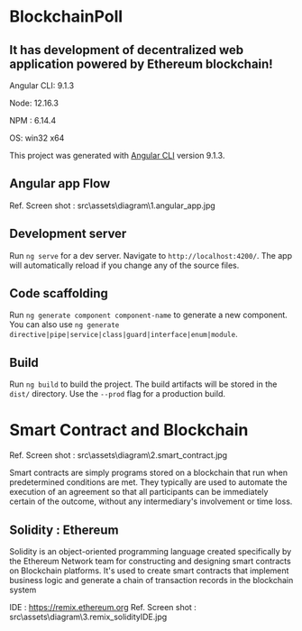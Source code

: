 # BlockchainPoll

## It has development of decentralized web application powered by Ethereum blockchain!

Angular CLI: 9.1.3

Node: 12.16.3

NPM : 6.14.4

OS: win32 x64


This project was generated with [Angular CLI](https://github.com/angular/angular-cli) version 9.1.3.

## Angular app Flow
Ref. Screen shot  : src\assets\diagram\1.angular_app.jpg


## Development server

Run `ng serve` for a dev server. Navigate to `http://localhost:4200/`. The app will automatically reload if you change any of the source files.

## Code scaffolding

Run `ng generate component component-name` to generate a new component. You can also use `ng generate directive|pipe|service|class|guard|interface|enum|module`.

## Build

Run `ng build` to build the project. The build artifacts will be stored in the `dist/` directory. Use the `--prod` flag for a production build.

# Smart Contract and Blockchain
Ref. Screen shot  : src\assets\diagram\2.smart_contract.jpg

Smart contracts are simply programs stored on a blockchain that run when predetermined conditions are met. They typically are used to automate the execution of an agreement so that all participants can be immediately certain of the outcome, without any intermediary's involvement or time loss.


## Solidity : Ethereum

Solidity is an object-oriented programming language created specifically by the Ethereum Network team for constructing and designing smart contracts on Blockchain platforms. It's used to create smart contracts that implement business logic and generate a chain of transaction records in the blockchain system

IDE : https://remix.ethereum.org
Ref. Screen shot  : src\assets\diagram\3.remix_solidityIDE.jpg
